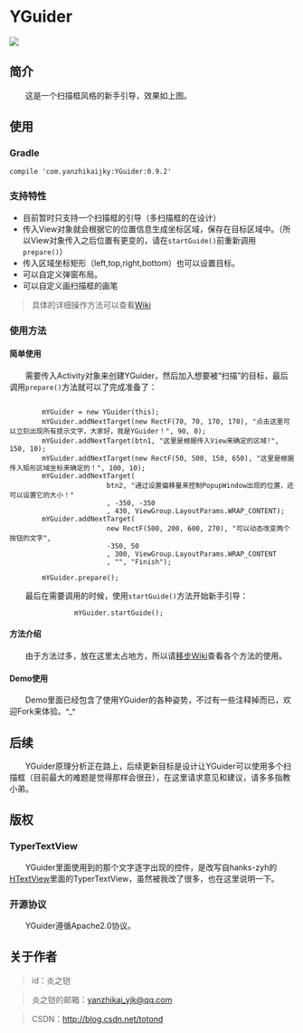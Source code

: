 # YGuider

![](https://i.imgur.com/jsmXJyL.gif)

## 简介
　　这是一个扫描框风格的新手引导，效果如上图。

## 使用

### Gradle

```
compile 'com.yanzhikaijky:YGuider:0.9.2'
```
### 支持特性

 - 目前暂时只支持一个扫描框的引导（多扫描框的在设计）
 - 传入View对象就会根据它的位置信息生成坐标区域，保存在目标区域中。（所以View对象传入之后位置有更变的，请在`startGuide()`前重新调用`prepare()`）
 - 传入区域坐标矩形（left,top,right,bottom）也可以设置目标。
 - 可以自定义弹窗布局。
 - 可以自定义画扫描框的画笔

 > 具体的详细操作方法可以查看[Wiki](https://github.com/totond/YGuider/wiki)

### 使用方法

#### 简单使用
　　需要传入Activity对象来创建YGuider，然后加入想要被“扫描”的目标，最后调用`prepare()`方法就可以了完成准备了：

```

		mYGuider = new YGuider(this);
        mYGuider.addNextTarget(new RectF(70, 70, 170, 170), "点击这里可以立刻出现所有提示文字，大家好，我是YGuider！", 90, 0);
        mYGuider.addNextTarget(btn1, "这里是根据传入View来确定的区域!", 150, 10);
        mYGuider.addNextTarget(new RectF(50, 500, 150, 650), "这里是根据传入矩形区域坐标来确定的！", 100, 10);
        mYGuider.addNextTarget(
                        btn2, "通过设置偏移量来控制PopupWindow出现的位置，还可以设置它的大小！"
                        , -350, -350
                        , 430, ViewGroup.LayoutParams.WRAP_CONTENT);
        mYGuider.addNextTarget(
                        new RectF(500, 200, 600, 270), "可以动态改变两个按钮的文字",
                        -350, 50
                        , 300, ViewGroup.LayoutParams.WRAP_CONTENT
                        , "", "Finish");

        mYGuider.prepare();
```

　　最后在需要调用的时候，使用`startGuide()`方法开始新手引导：

```
                mYGuider.startGuide();
```

#### 方法介绍
　　由于方法过多，放在这里太占地方，所以请[移步Wiki](https://github.com/totond/YGuider/wiki)查看各个方法的使用。

#### Demo使用
　　Demo里面已经包含了使用YGuider的各种姿势，不过有一些注释掉而已，欢迎Fork来体验。^_^

## 后续
　　YGuider原理分析正在路上，后续更新目标是设计让YGuider可以使用多个扫描框（目前最大的难题是觉得那样会很丑），在这里请求意见和建议，请多多指教小弟。

## 版权

### TyperTextView
　　YGuider里面使用到的那个文字逐字出现的控件，是改写自hanks-zyh的[HTextView](https://github.com/hanks-zyh/HTextView)里面的TyperTextView，虽然被我改了很多，也在这里说明一下。

### 开源协议
　　YGuider遵循Apache2.0协议。

## 关于作者

 > id：炎之铠

 > 炎之铠的邮箱：yanzhikai_yjk@qq.com

 > CSDN：http://blog.csdn.net/totond
